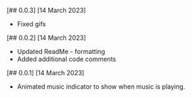 [## 0.0.3] [14 March 2023]
* Fixed gifs

[## 0.0.2] [14 March 2023]
* Updated ReadMe - formatting
* Added additional code comments

[## 0.0.1] [14 March 2023]
* Animated music indicator to show when music is playing.
